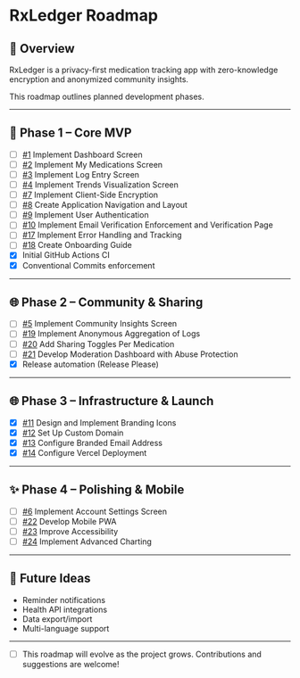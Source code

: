 # RxLedger Roadmap

## 🎯 Overview

RxLedger is a privacy-first medication tracking app with zero-knowledge encryption and anonymized community insights.

This roadmap outlines planned development phases.

---

## 🚀 Phase 1 – Core MVP

- [ ] [#1](https://github.com/thef4tdaddy/RxLedger/issues/1) Implement Dashboard Screen
- [ ] [#2](https://github.com/thef4tdaddy/RxLedger/issues/2) Implement My Medications Screen
- [ ] [#3](https://github.com/thef4tdaddy/RxLedger/issues/3) Implement Log Entry Screen
- [ ] [#4](https://github.com/thef4tdaddy/RxLedger/issues/4) Implement Trends Visualization Screen
- [ ] [#7](https://github.com/thef4tdaddy/RxLedger/issues/7) Implement Client-Side Encryption
- [ ] [#8](https://github.com/thef4tdaddy/RxLedger/issues/8) Create Application Navigation and Layout
- [ ] [#9](https://github.com/thef4tdaddy/RxLedger/issues/9) Implement User Authentication
- [ ] [#10](https://github.com/thef4tdaddy/RxLedger/issues/10) Implement Email Verification Enforcement and Verification Page
- [ ] [#17](https://github.com/thef4tdaddy/RxLedger/issues/17) Implement Error Handling and Tracking
- [ ] [#18](https://github.com/thef4tdaddy/RxLedger/issues/18) Create Onboarding Guide
- [x] Initial GitHub Actions CI
- [x] Conventional Commits enforcement

---

## 🌐 Phase 2 – Community & Sharing

- [ ] [#5](https://github.com/thef4tdaddy/RxLedger/issues/5) Implement Community Insights Screen
- [ ] [#19](https://github.com/thef4tdaddy/RxLedger/issues/19) Implement Anonymous Aggregation of Logs
- [ ] [#20](https://github.com/thef4tdaddy/RxLedger/issues/20) Add Sharing Toggles Per Medication
- [ ] [#21](https://github.com/thef4tdaddy/RxLedger/issues/21) Develop Moderation Dashboard with Abuse Protection
- [x] Release automation (Release Please)

---

## 🌐 Phase 3 – Infrastructure & Launch

- [x] [#11](https://github.com/thef4tdaddy/RxLedger/issues/11) Design and Implement Branding Icons
- [x] [#12](https://github.com/thef4tdaddy/RxLedger/issues/12) Set Up Custom Domain
- [x] [#13](https://github.com/thef4tdaddy/RxLedger/issues/13) Configure Branded Email Address
- [x] [#14](https://github.com/thef4tdaddy/RxLedger/issues/14) Configure Vercel Deployment

---

## ✨ Phase 4 – Polishing & Mobile

- [ ] [#6](https://github.com/thef4tdaddy/RxLedger/issues/6) Implement Account Settings Screen
- [ ] [#22](https://github.com/thef4tdaddy/RxLedger/issues/22) Develop Mobile PWA
- [ ] [#23](https://github.com/thef4tdaddy/RxLedger/issues/23) Improve Accessibility
- [ ] [#24](https://github.com/thef4tdaddy/RxLedger/issues/24) Implement Advanced Charting

---

## 🌱 Future Ideas

- Reminder notifications
- Health API integrations
- Data export/import
- Multi-language support

---

- [ ] This roadmap will evolve as the project grows. Contributions and suggestions are welcome!
